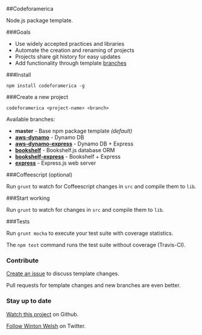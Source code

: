 ##Codeforamerica

Node.js package template.

###Goals

* Use widely accepted practices and libraries
* Automate the creation and renaming of projects
* Projects share git history for easy updates
* Add functionality through template [branches](https://github.com/winton/codeforamerica/branches)

###Install

	npm install codeforamerica -g

###Create a new project

	codeforamerica <project-name> <branch>

Available branches:

* **master** - Base npm package template *(default)*
* [**aws-dynamo**](https://github.com/winton/codeforamerica/tree/aws-dynamo) - Dynamo DB
* [**aws-dynamo-express**](https://github.com/winton/codeforamerica/tree/aws-dynamo-express) - Dynamo DB + Express
* [**bookshelf**](https://github.com/winton/codeforamerica/tree/bookshelf) - Bookshelf.js database ORM
* [**bookshelf-express**](https://github.com/winton/codeforamerica/tree/bookshelf-express) - Bookshelf + Express
* [**express**](https://github.com/winton/codeforamerica/tree/express) - Express.js web server

###Coffeescript (optional)

Run `grunt` to watch for Coffeescript changes in `src` and compile them to `lib`.

###Start working

Run `grunt` to watch for changes in `src` and compile them to `lib`.

###Tests

Run `grunt mocha` to execute your test suite with coverage statistics.

The `npm test` command runs the test suite without coverage (Travis-CI).

### Contribute

[Create an issue](https://github.com/winton/codeforamerica/issues/new) to discuss template changes.

Pull requests for template changes and new branches are even better.

### Stay up to date

[Watch this project](https://github.com/winton/codeforamerica#) on Github.

[Follow Winton Welsh](http://twitter.com/intent/user?screen_name=wintonius) on Twitter.
